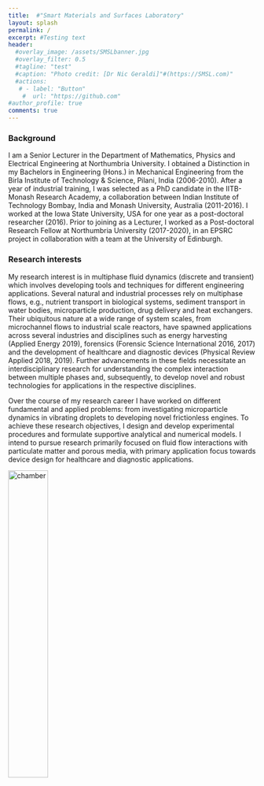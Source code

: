 ```yaml
---
title:  #"Smart Materials and Surfaces Laboratory"
layout: splash
permalink: /
excerpt: #Testing text
header:
  #overlay_image: /assets/SMSLbanner.jpg
  #overlay_filter: 0.5
  #tagline: "test"
  #caption: "Photo credit: [Dr Nic Geraldi]"#(https://SMSL.com)"
  #actions:
   # - label: "Button"
    #  url: "https://github.com"  
#author_profile: true
comments: true
---
```


### Background

I am a Senior Lecturer in the Department of Mathematics, Physics and Electrical Engineering at Northumbria University. I obtained a Distinction in my Bachelors in Engineering (Hons.) in Mechanical Engineering from the Birla Institute of Technology & Science, Pilani, India (2006-2010). After a year of industrial training, I was selected as a PhD candidate in the IITB-Monash Research Academy, a collaboration between Indian Institute of Technology Bombay, India and Monash University, Australia (2011-2016). I worked at the Iowa State University, USA for one year as a post-doctoral researcher (2016).  Prior to joining as a Lecturer, I worked as a Post-doctoral Research Fellow at Northumbria University (2017-2020), in an EPSRC project in collaboration with a team at the University of Edinburgh.

### Research interests

My research interest is in multiphase fluid dynamics (discrete and transient) which involves developing tools and techniques for different engineering applications. Several natural and industrial processes rely on multiphase flows, e.g., nutrient transport in biological systems, sediment transport in water bodies, microparticle production, drug delivery and heat exchangers. Their ubiquitous nature at a wide range of system scales, from microchannel flows to industrial scale reactors, have spawned applications across several industries and disciplines such as energy harvesting (Applied Energy 2019), forensics (Forensic Science International 2016, 2017) and the development of healthcare and diagnostic devices (Physical Review Applied 2018, 2019). Further advancements in these fields necessitate an interdisciplinary research for understanding the complex interaction between multiple phases and, subsequently, to develop novel and robust technologies for applications in the respective disciplines.

Over the course of my research career I have worked on different fundamental and applied problems: from investigating microparticle dynamics in vibrating droplets to developing novel frictionless engines. To achieve these research objectives, I design and develop experimental procedures and formulate supportive analytical and numerical models. I intend to pursue research primarily focused on fluid flow interactions with particulate matter and porous media, with primary application focus towards device design for healthcare and diagnostic applications.

<img src="{{ site.url }}{{ site.baseurl }}/assets/researchims/res_int.png" alt="chamber" width="40%">
